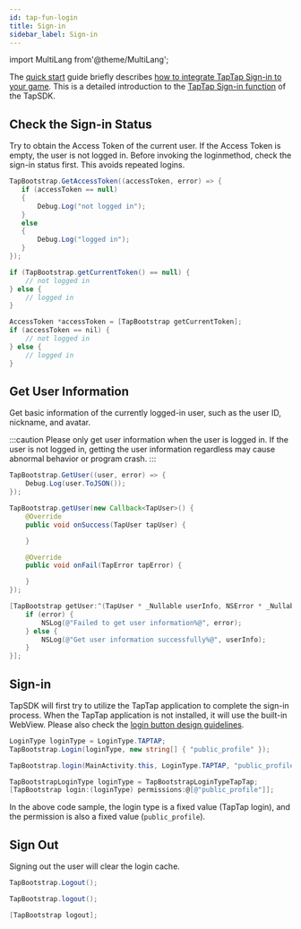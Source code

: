 ```yaml
---
id: tap-fun-login
title: Sign-in
sidebar_label: Sign-in
---
```


import MultiLang from'@theme/MultiLang';

The [quick start](/sdk) guide briefly describes [how to integrate TapTap Sign-in to your game](/sdk#TapTap-登录). This is a detailed introduction to the [TapTap Sign-in function](/pro/pro-login/) of the TapSDK.

## Check the Sign-in Status

Try to obtain the Access Token of the current user. If the Access Token is empty, the user is not logged in.
Before invoking the loginmethod, check the sign-in status first. This avoids repeated logins.

<MultiLang>

```cs
TapBootstrap.GetAccessToken((accessToken, error) => {
   if (accessToken == null)
   {
       Debug.Log("not logged in");
   }
   else
   {
       Debug.Log("logged in");
   }
});
```

```java
if (TapBootstrap.getCurrentToken() == null) {
    // not logged in
} else {
    // logged in
}
```

```objectivec
AccessToken *accessToken = [TapBootstrap getCurrentToken];
if (accessToken == nil) {
    // not logged in
} else {
    // logged in
}
```

</MultiLang>

## Get User Information

Get basic information of the currently logged-in user, such as the user ID, nickname, and avatar.

:::caution
Please only get user information when the user is logged in. If the user is not logged in, getting the user information regardless may cause abnormal behavior or program crash.
:::

<MultiLang>

```cs
TapBootstrap.GetUser((user, error) => {
    Debug.Log(user.ToJSON());
});
```

```java
TapBootstrap.getUser(new Callback<TapUser>() {
    @Override
    public void onSuccess(TapUser tapUser) {

    }

    @Override
    public void onFail(TapError tapError) {

    }
});
```

```objectivec
[TapBootstrap getUser:^(TapUser * _Nullable userInfo, NSError * _Nullable error) {
    if (error) {
        NSLog(@"Failed to get user information%@", error);
    } else {
        NSLog(@"Get user information successfully%@", userInfo);
    }
}];
```

</MultiLang>


## Sign-in

TapSDK will first try to utilize the TapTap application to complete the sign-in process. When the TapTap application is not installed, it will use the built-in WebView.
Please also check the [login button design guidelines](/pro/login-design.md).  


<MultiLang>

```cs
LoginType loginType = LoginType.TAPTAP;
TapBootstrap.Login(loginType, new string[] { "public_profile" });
```

```java
TapBootstrap.login(MainActivity.this, LoginType.TAPTAP, "public_profile");
```

```objectivec  
TapBootstrapLoginType loginType = TapBootstrapLoginTypeTapTap;
[TapBootstrap login:(loginType) permissions:@[@"public_profile"]];
```

</MultiLang>

In the above code sample, the login type is a fixed value (TapTap login), and the permission is also a fixed value (`public_profile`).

## Sign Out

Signing out the user will clear the login cache.

<MultiLang>

```cs
TapBootstrap.Logout();
```

```java
TapBootstrap.logout();
```

```objectivec
[TapBootstrap logout];
```

</MultiLang>